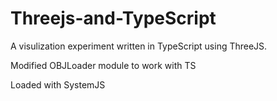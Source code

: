 # Threejs-and-TypeScript

A visulization experiment written in TypeScript using ThreeJS.

Modified OBJLoader module to work with TS

Loaded with SystemJS
